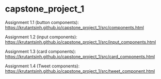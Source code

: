 # capstone_project_1
Assignment 1.1 (button components): https://krutantsinh.github.io/capstone_project_1/src/components.html

Assignment 1.2 (input components): https://krutantsinh.github.io/capstone_project_1/src/input_components.html

Assignment 1.3 (card components): https://krutantsinh.github.io/capstone_project_1/src/card_components.html

Assignment 1.4 (Tweet components): https://krutantsinh.github.io/capstone_project_1/src/tweet_component.html
